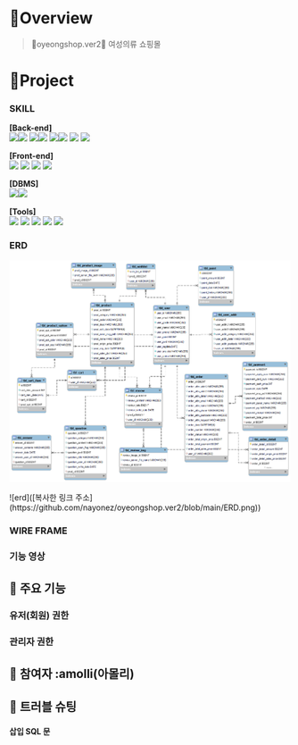 #  🍳Overview

> 💚oyeongshop.ver2💚 여성의류 쇼핑몰


#  🚩Project

### SKILL
**[Back-end]**   
<img src="https://img.shields.io/badge/JDK-437291?style=for-the-badge&logo=openjdk&logoColor=white"><img src="https://img.shields.io/badge/11-515151?style=for-the-badge"> 
<img src="https://img.shields.io/badge/Spring Boot-6DB33F?style=for-the-badge&logo=springboot&logoColor=white"><img src="https://img.shields.io/badge/2.7.17-515151?style=for-the-badge"> 
<img src="https://img.shields.io/badge/Gradle-02303A?style=for-the-badge&logo=gradle&logoColor=white"><img src="https://img.shields.io/badge/8.3-515151?style=for-the-badge"> 
<img src="https://img.shields.io/badge/Hibernate-59666C?style=for-the-badge&logo=hibernate&logoColor=white"> 
<img src="https://img.shields.io/badge/Amazon S3-569A31?style=for-the-badge&logo=amazons3&logoColor=white" />

**[Front-end]**  
<img src="https://img.shields.io/badge/Thymeleaf-005F0F?style=for-the-badge&logo=thymeleaf&logoColor=white"> 
<img src="https://img.shields.io/badge/HTML5-E34F26?style=for-the-badge&logo=html5&logoColor=white"> 
<img src="https://img.shields.io/badge/CSS3-1572B6?style=for-the-badge&logo=css3&logoColor=white"> 
<img src="https://img.shields.io/badge/Bootstrap-7952B3?style=for-the-badge&logo=bootstrap&logoColor=white" />

**[DBMS]**   
<img src="https://img.shields.io/badge/MySQL-4479A1?style=for-the-badge&logo=mysql&logoColor=white"><img src="https://img.shields.io/badge/8.0.35-515151?style=for-the-badge" />

**[Tools]**  
<img src="https://img.shields.io/badge/IntelliJ IDEA-000000?style=for-the-badge&logo=intellijidea&logoColor=white"> 
<img src="https://img.shields.io/badge/Visual Studio Code-007ACC?style=for-the-badge&logo=VisualStudioCode&logoColor=white"> 
<img src="https://img.shields.io/badge/Git-F05032?style=for-the-badge&logo=git&logoColor=white"> 
<img src="https://img.shields.io/badge/GitHub-181717?style=for-the-badge&logo=github&logoColor=white"> 
<img src="https://img.shields.io/badge/Figma-F24E1E?style=for-the-badge&logo=figma&logoColor=white" />

### ERD
<p align="center">
  <img src="https://github.com/nayonez/oyeongshop.ver2/blob/main/ERD.png">
</p>
![erd]([복사한 링크 주소](https://github.com/nayonez/oyeongshop.ver2/blob/main/ERD.png))

### WIRE FRAME



### 기능 영상 



## 📍 주요 기능
### 유저(회원) 권한




### 관리자 권한




## 🚀 참여자 :amolli(아몰리)



## 💊 트러블 슈팅

#### 삽입 SQL 문
